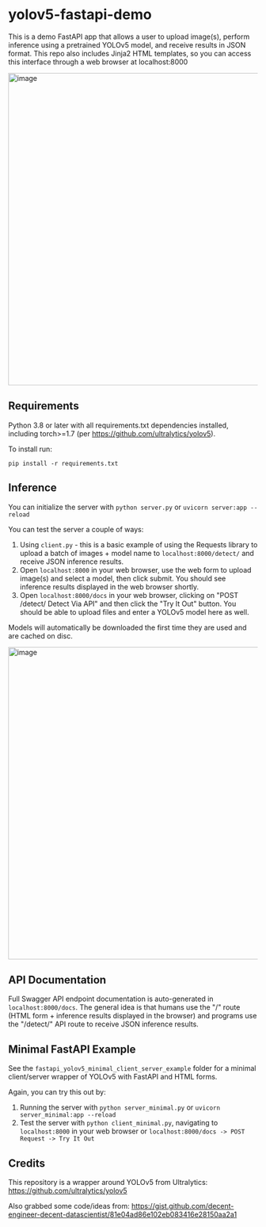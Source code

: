 # yolov5-fastapi-demo

This is a demo FastAPI app that allows a user to upload image(s), perform inference using a pretrained YOLOv5 model, and receive results in JSON format. This repo also includes Jinja2 HTML templates, so you can access this interface through a web browser at localhost:8000

<img src="https://user-images.githubusercontent.com/47000850/107603157-e05aae00-6bf9-11eb-8c1a-2715fdc27066.png" alt="image" width="630"/>

## Requirements
Python 3.8 or later with all requirements.txt dependencies installed, including torch>=1.7 (per https://github.com/ultralytics/yolov5).

To install run:
```
pip install -r requirements.txt
```

## Inference

You can initialize the server with `python server.py` or `uvicorn server:app --reload`

You can test the server a couple of ways:
1. Using `client.py` - this is a basic example of using the Requests library to upload a batch of images + model name to `localhost:8000/detect/` and receive JSON inference results. 
1. Open `localhost:8000` in your web browser, use the web form to upload image(s) and select a model, then click submit. You should see inference results displayed in the web browser shortly. 
1. Open `localhost:8000/docs` in your web browser, clicking on "POST /detect/ Detect Via API" and then click the "Try It Out" button. You should be able to upload files and enter a YOLOv5 model here as well.

Models will automatically be downloaded the first time they are used and are cached on disc.

<img src="https://user-images.githubusercontent.com/47000850/107911503-bae7e000-6f2a-11eb-8be4-cf662608546e.png" alt="image" width="630"/>

## API Documentation
Full Swagger API endpoint documentation is auto-generated in `localhost:8000/docs`. The general idea is that humans use the "/" route (HTML form + inference results displayed in the browser) and programs use the "/detect/" API route to receive JSON inference results.

## Minimal FastAPI Example

See the `fastapi_yolov5_minimal_client_server_example` folder for a minimal client/server wrapper of YOLOv5 with FastAPI and HTML forms.

Again, you can try this out by:
1. Running the server with `python server_minimal.py` or `uvicorn server_minimal:app --reload`
1. Test the server with `python client_minimal.py`, navigating to `localhost:8000` in your web browser or `localhost:8000/docs -> POST Request -> Try It Out`

## Credits

This repository is a wrapper around YOLOv5 from Ultralytics: https://github.com/ultralytics/yolov5

Also grabbed some code/ideas from: https://gist.github.com/decent-engineer-decent-datascientist/81e04ad86e102eb083416e28150aa2a1
